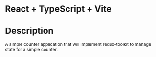 # React + TypeScript + Vite

# Description
A simple counter application that will implement redux-toolkit to manage state for a simple counter.
